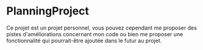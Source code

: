 # PlanningProject

Ce projet est un projet personnel, vous pouvez cependant me proposer des pistes d'améliorations concernant mon code ou bien me proposer une fonctionnalité qui pourrait-être ajoutée dans le futur au projet.
